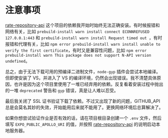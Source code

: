 # 注意事项

[rate-repository-api](https://github.com/fullstack-hy2020/rate-repository-api) 这个项目的依赖我开始时始终无法正确安装。有时候报错和网络有关，比如 `prebuild-install warn install connect ECONNREFUSED 127.0.0.1:443` 和 `prebuild-install warn install Request timed out `，有时报错和代理有关，比如 `npm error prebuild-install warn install unable to verify the first certificate`，有时又是兼容性问题，比如 `npm error prebuild-install warn This package does not support N-API version undefined`。

总之，由于无法下载可用的预编译二进制文件，`node-gyp` 插件会尝试本地编译。但即使安装了 VS，并进入了 VS 的编译环境，仍然会出现错误。我不清楚具体原因，也许是因为这个项目里使用了一堆已经弃用的依赖。反复看着安装过程中抛出的一堆 `deprecated` 警告和 `gyp` 错误，真是让人难以忍受。

最后我关闭了 SSL 证书验证下载了依赖。不过又出现了新的问题，GITHUB_API 总是会莫名其妙的失效，开始能用后来就不能用了。更换网络环境后总算解决了。

如果你想尝试验证作业是否有效的话，请在项目根目录创建一个 `.env` 文件，然后填写 `EXPO_PUBLIC_APOLLO_URI` 的值，并按照 [rate-repository-api](https://github.com/fullstack-hy2020/rate-repository-api) 的说明启动本地服务器。